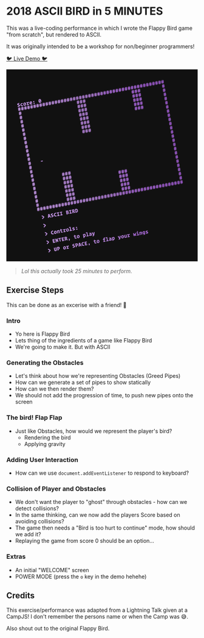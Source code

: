 # 2018 ASCII BIRD in 5 MINUTES

This was a live-coding performance in which I wrote the Flappy Bird game "from scratch", but rendered to ASCII.

It was originally intended to be a workshop for non/beginner programmers!

[🐦 Live Demo 🐦](https://ascii-bird.glitch.me/)

![screenshot](screenshot.png)

> _Lol this actually took 25 minutes to perform._

## Exercise Steps

This can be done as an excerise with a friend! 💁

### Intro

* Yo here is Flappy Bird
* Lets thing of the ingredients of a game like Flappy Bird
* We're going to make it. But with ASCII

### Generating the Obstacles

* Let's think about how we're representing Obstacles (Greed Pipes)
* How can we generate a set of pipes to show statically
* How can we then render them?
* We should not add the progression of time, to push new pipes onto the screen

### The bird! Flap Flap

* Just like Obstacles, how would we represent the player's bird?
    * Rendering the bird
    * Applying gravity

### Adding User Interaction

* How can we use `document.addEventListener` to respond to keyboard?

### Collision of Player and Obstacles

* We don't want the player to "ghost" through obstacles - how can we detect collisions?
* In the same thinking, can we now add the players Score based on avoiding collisions?
* The game then needs a "Bird is too hurt to continue" mode, how should we add it?
* Replaying the game from score 0 should be an option...

### Extras

* An initial "WELCOME" screen
* POWER MODE (press the `o` key in the demo hehehe)

## Credits

This exercise/performance was adapted from a Lightning Talk given at a CampJS! I don't remember the persons name or when the Camp was 😅.

Also shout out to the original Flappy Bird.
